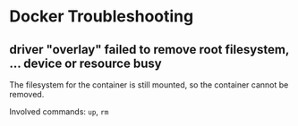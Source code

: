# Docker Troubleshooting

## driver "overlay" failed to remove root filesystem, ... device or resource busy

The filesystem for the container is still mounted, so the container cannot be removed.

Involved commands: `up`, `rm`